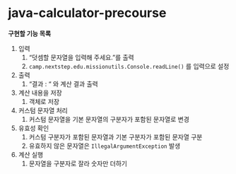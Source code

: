 # java-calculator-precourse

**구현할 기능 목록**

1. 입력
    1. “덧셈할 문자열을 입력해 주세요.”를 출력
    2. `camp.nextstep.edu.missionutils.Console.readLine()` 를 입력으로 설정
2. 출력
    1. “결과 : “ 와 계산 결과 출력
3. 계산 내용을 저장
    1. 객체로 저장
4. 커스텀 문자열 처리
    1. 커스텀 문자열을 기본 문자열의 구분자가 포함된 문자열로 변경
5. 유효성 확인
    1. 커스텀 구분자가 포함된 문자열과 기본 구분자가 포함된 문자열 구분
    2. 유효하지 않은 문자열은 `IllegalArgumentException` 발생
6. 계산 실행
    1. 문자열을 구분자로 잘라 숫자만 더하기